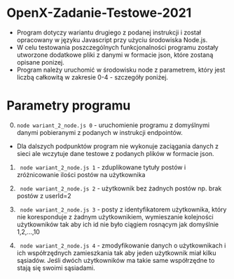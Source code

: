 # OpenX-Zadanie-Testowe-2021
- Program dotyczy wariantu drugiego z podanej instrukcji i został opracowany w języku Javascript przy użyciu środowiska Node.js.
- W celu testowania poszczególnych funkcjonalności programu
    zostały utworzone dodatkowe pliki z danymi w formacie json, które zostaną opisane ponizej.
- Program należy uruchomić w środowisku node z parametrem, który jest liczbą całkowitą w zakresie 0-4 - szczegóły poniżej.
 
# Parametry programu

0. ``` node wariant_2_node.js 0 ``` - uruchomienie programu z domyślnymi
danymi pobieranymi z podanych w instrukcji endpointów.

- Dla dalszych podpunktów program nie wykonuje zaciągania danych z sieci ale wczytuje dane testowe z podanych plików w formacie json.

1. ``` node wariant_2_node.js 1``` - zduplikowane tytuły postów i zróżnicowanie ilości postów na użytkownika

2. ``` node wariant_2_node.js 2``` - użytkownik bez żadnych postów np. brak postów z userId=2

3. ``` node wariant_2_node.js 3``` - posty z identyfikatorem użytkownika, który nie koresponduje z żadnym użytkownikiem, wymieszanie kolejności użytkowników tak aby ich id nie było ciągiem rosnącym jak domyślnie 1,2,...,10

4. ``` node wariant_2_node.js 4``` - zmodyfikowanie danych o użytkownikach i ich współrzędnych zamieszkania tak aby jeden użytkownik miał kilku sąsiadów. Jeśli dwóch użytkowników ma takie same współrzędne to stają się swoimi sąsiadami.